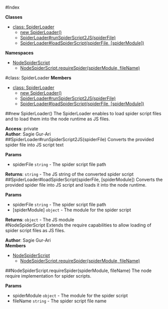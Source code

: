 #Index

**Classes**

* [class: SpiderLoader](#SpiderLoader)
  * [new SpiderLoader()](#new_SpiderLoader)
  * [SpiderLoader#runSpiderScript2JS(spiderFile)](#SpiderLoader#runSpiderScript2JS)
  * [SpiderLoader#loadSpiderScript(spiderFile, [spiderModule])](#SpiderLoader#loadSpiderScript)

**Namespaces**

* [NodeSpiderScript](#NodeSpiderScript)
  * [NodeSpiderScript.requireSpider(spiderModule, fileName)](#NodeSpiderScript.requireSpider)
 
<a name="SpiderLoader"></a>
#class: SpiderLoader
**Members**

* [class: SpiderLoader](#SpiderLoader)
  * [new SpiderLoader()](#new_SpiderLoader)
  * [SpiderLoader#runSpiderScript2JS(spiderFile)](#SpiderLoader#runSpiderScript2JS)
  * [SpiderLoader#loadSpiderScript(spiderFile, [spiderModule])](#SpiderLoader#loadSpiderScript)

<a name="new_SpiderLoader"></a>
##new SpiderLoader()
The SpiderLoader enables to load spider script files and to load them into the
node runtime as JS files.

**Access**: private  
**Author**: Sagie Gur-Ari  
<a name="SpiderLoader#runSpiderScript2JS"></a>
##SpiderLoader#runSpiderScript2JS(spiderFile)
Converts the provided spider file into JS script text

**Params**

- spiderFile `string` - The spider script file path  

**Returns**: `string` - The JS string of the converted spider script  
<a name="SpiderLoader#loadSpiderScript"></a>
##SpiderLoader#loadSpiderScript(spiderFile, [spiderModule])
Converts the provided spider file into JS script and loads it into
the node runtime.

**Params**

- spiderFile `string` - The spider script file path  
- \[spiderModule\] `object` - The module for the spider script  

**Returns**: `object` - The JS module  
<a name="NodeSpiderScript"></a>
#NodeSpiderScript
Extends the require capabilities to allow loading of spider
script files as JS files.

**Author**: Sagie Gur-Ari  
**Members**

* [NodeSpiderScript](#NodeSpiderScript)
  * [NodeSpiderScript.requireSpider(spiderModule, fileName)](#NodeSpiderScript.requireSpider)

<a name="NodeSpiderScript.requireSpider"></a>
##NodeSpiderScript.requireSpider(spiderModule, fileName)
The node require implementation for spider scripts.

**Params**

- spiderModule `object` - The module for the spider script  
- fileName `string` - The spider script file name  

